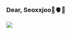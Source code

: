 ### Dear, Seoxxjoo🪼🫀🍥

<img src="https://capsule-render.vercel.app/api?type=rect&color=00008B&height=100&section=header&text=.｡.:*･ﾟ♡♡ﾟ･*:.｡
  개발자 노승주&fontSize=20&fontColor=ffff" />
